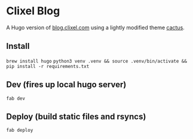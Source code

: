 # Clixel Blog

A Hugo version of [blog.clixel.com](https://blog.clixel.com) using a lightly modified theme [cactus](https://github.com/monkeyWzr/hugo-theme-cactus).

## Install

`brew install hugo`
`python3 venv .venv && source .venv/bin/activate && pip install -r requirements.txt`

## Dev (fires up local hugo server)

`fab dev`

## Deploy (build static files and rsyncs)

`fab deploy`

